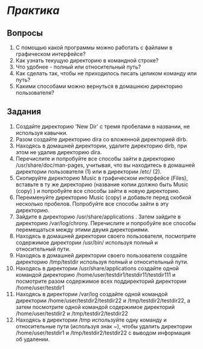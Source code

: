 # *Практика*

## Вопросы

1. С помощью какой программы можно работать с файлами в графическом интерфейсе?
2. Как узнать текущую директорию в командной строке?
3. Что удобнее - полный или относительный путь?
4. Как сделать так, чтобы не приходилось писать целиком команду или путь?
5. Какими способами можно вернуться в домашнюю директорию пользователя?

## Задания

1. Создайте директорию 'New   Dir' с тремя пробелами в названии, не используя кавычки.
2. Разом создайте директорию dira со вложенной директорией dirb.
3. Находясь в домашней директории, удалите директорию dirb, при этом не удалив директорию dira.
4. Перечислите и попробуйте все способы зайти в директорию /usr/share/doc/man-pages, учитывая, что вы находитесь в домашней директории пользователя (1) или в директории /etc/ (2).
5. Скопируйте директорию Music в графическом интерфейсе (Files), вставьте в ту же директорию (название копии должно быть Music (copy) ) и попробуйте все способы зайти в новую директорию.
6. Переименуйте директорию Music (copy) и добавьте перед скобкой несколько пробелов. Попробуйте все способы зайти в эту директорию.
7. Зайдите в директорию /usr/share/applications . Затем зайдите в директорию /var/log/chrony. Перечислите и попробуйте все способы перемещаться между этими двумя директориями.
8. Находясь в домашней директории своего пользователя, посмотрите содержимое директории /usr/bin/ используя полный и относительный пути.
9. Находясь в домашней директории своего пользователя создайте директорию /tmp/testdir используя полный и относительный пути.
10. Находясь в директории /usr/share/applications создайте одной командой директорию /home/user/testdir1/testdir11/testdir111 и посмотрите разом содержимое всех поддиректорий директории /home/user/testdir1
11. Находясь в директории /var/log создайте одной командой директории /home/user/testdir2/testdir22 и /tmp/testdir2/testdir22, а затем посмотрите одной командой содержимое директорий /home/user/testdir2 и /tmp/testdir2/testdir22
12. Находясь в директории /tmp используйте одну команду и относительные пути (используя знак ~), чтобы удалить директории /home/user/testdir1 и /tmp/testdir2/testdir22 с выводом информация об удалении.
